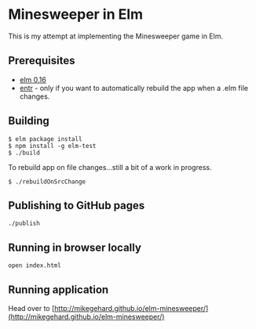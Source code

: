 # Minesweeper in Elm

This is my attempt at implementing the Minesweeper game in Elm.

## Prerequisites

* [elm 0.16](http://elm-lang.org/install)
* [entr](https://bitbucket.org/eradman/entr/) - only if you want to automatically
rebuild the app when a .elm file changes.

## Building
```
$ elm package install
$ npm install -g elm-test
$ ./build
```

To rebuild app on file changes...still a bit of a work in progress.
```
$ ./rebuildOnSrcChange
```

## Publishing to GitHub pages

`./publish`

## Running in browser locally

`open index.html`

## Running application

Head over to [http://mikegehard.github.io/elm-minesweeper/](http://mikegehard.github.io/elm-minesweeper/)
